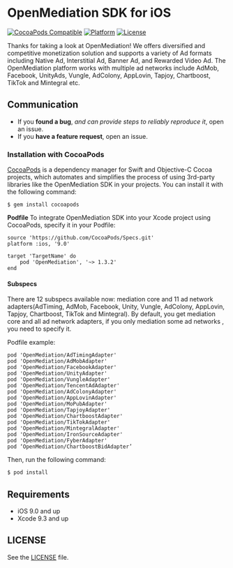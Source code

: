 # OpenMediation SDK for iOS
[![CocoaPods Compatible](http://img.shields.io/badge/pod-v1.3.2-blue.svg)](https://github.com/AdTiming/OpenMediation-iOS)
[![Platform](https://img.shields.io/badge/platform-iOS%209%2B-brightgreen.svg?style=flat)](https://github.com/AdTiming/OpenMediation-iOS)
[![License](https://img.shields.io/github/license/AdTiming/OpenMediation-iOS)](https://github.com/AdTiming/OpenMediation-iOS/blob/master/LICENSE)

Thanks for taking a look at OpenMediation! We offers diversified and competitive monetization solution and supports a variety of Ad formats including Native Ad, Interstitial Ad, Banner Ad, and Rewarded Video Ad. The OpenMediation platform works with multiple ad networks include AdMob, Facebook, UnityAds, Vungle, AdColony, AppLovin, Tapjoy, Chartboost, TikTok and Mintegral etc.

## Communication

- If you **found a bug**, _and can provide steps to reliably reproduce it_, open an issue.
- If you **have a feature request**, open an issue.

### Installation with CocoaPods

[CocoaPods](https://cocoapods.org/) is a dependency manager for Swift and Objective-C Cocoa projects, which automates and simplifies the process of using 3rd-party libraries like the OpenMediation SDK in your projects. You can install it with the following command:

```
$ gem install cocoapods
```

**Podfile**
To integrate OpenMediation SDK into your Xcode project using CocoaPods, specify it in your Podfile:

```
source 'https://github.com/CocoaPods/Specs.git'
platform :ios, '9.0'

target 'TargetName' do
    pod 'OpenMediation', '~> 1.3.2'
end
```

#### Subspecs

There are 12 subspecs available now: mediation core and 11 ad network adapters(AdTiming, AdMob, Facebook, Unity, Vungle, AdColony, AppLovin, Tapjoy, Chartboost, TikTok and Mintegral). By default, you get mediation core and all ad network adapters, if you only mediation some ad networks , you need to specify it. 

Podfile example:

```
pod 'OpenMediation/AdTimingAdapter'
pod 'OpenMediation/AdMobAdapter'
pod 'OpenMediation/FacebookAdapter'
pod 'OpenMediation/UnityAdapter'
pod 'OpenMediation/VungleAdapter'
pod 'OpenMediation/TencentAdAdapter'
pod 'OpenMediation/AdColonyAdapter'
pod 'OpenMediation/AppLovinAdapter'
pod 'OpenMediation/MoPubAdapter'
pod 'OpenMediation/TapjoyAdapter'
pod 'OpenMediation/ChartboostAdapter'
pod 'OpenMediation/TikTokAdapter'
pod 'OpenMediation/MintegralAdapter'
pod 'OpenMediation/IronSourceAdapter'
pod 'OpenMediation/FyberAdapter'
pod ‘OpenMediation/ChartboostBidAdapter’
```

Then, run the following command:

```bash
$ pod install
```

## Requirements

- iOS 9.0 and up
- Xcode 9.3 and up

## LICENSE

See the [LICENSE](LICENSE) file.
